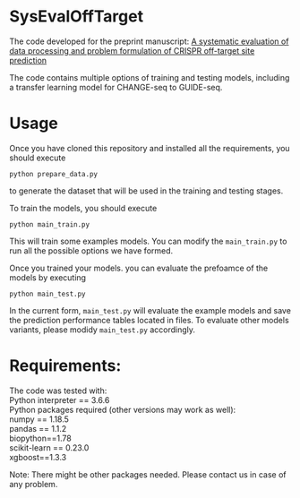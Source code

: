 # SysEvalOffTarget

The code developed for the preprint manuscript:
[A systematic evaluation of data processing and problem formulation of CRISPR off-target site prediction](https://www.biorxiv.org/content/10.1101/2021.09.30.462534v1.abstract)

The code contains multiple options of training and testing models, including a transfer learning model for CHANGE-seq to GUIDE-seq. 

# Usage
Once you have cloned this repository and installed all the requirements, you should execute 
```
python prepare_data.py
```
to generate the dataset that will be used in the training and testing stages.

To train the models, you should execute
```
python main_train.py
```
This will train some examples models. You can modify the `main_train.py` to run all the possible options we have formed.

Once you trained your models. you can evaluate the prefoamce of the models by executing
```
python main_test.py
```
In the current form, `main_test.py` will evaluate the example models and save the prediction performance tables located in files. To evaluate other models variants, please modidy `main_test.py` accordingly.

# Requirements:
The code was tested with:\
Python interpreter == 3.6.6\
Python packages required (other versions may work as well):\
   numpy == 1.18.5\
   pandas == 1.1.2\
   biopython==1.78\
   scikit-learn == 0.23.0\
   xgboost==1.3.3

Note: There might be other packages needed. Please contact us in case of any problem.
